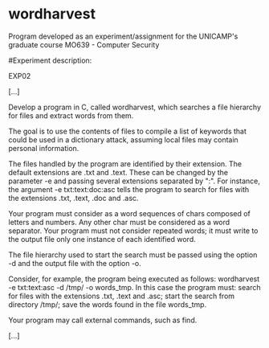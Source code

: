 # wordharvest
Program developed as an experiment/assignment for the UNICAMP's graduate course MO639 - Computer Security

#Experiment description:

EXP02

[...]

Develop a program in C, called wordharvest, which searches a file hierarchy for files and extract words from them.

The goal is to use the contents of files to compile a list of keywords that could be used in a dictionary attack, assuming local files may contain personal information.

The files handled by the program are identified by their extension. The default extensions are .txt and .text. These can be changed by the parameter -e and passing several extensions separated by ":". For instance, the argument -e txt:text:doc:asc tells the program to search for files with the extensions .txt, .text, .doc and .asc.

Your program must consider as a word sequences of chars composed of letters and numbers. Any other char must be considered as a word separator. Your program must not consider repeated words; it must write to the output file only one instance of each identified word.

The file hierarchy used to start the search must be passed using the option -d and the output file with the option -o.

Consider, for example, the program being executed as follows: wordharvest -e txt:text:asc -d /tmp/ -o words_tmp. In this case the program must: search for files with the extensions .txt, .text and .asc; start the search from directory /tmp/; save the words found in the file words_tmp.

Your program may call external commands, such as find.

[...]
